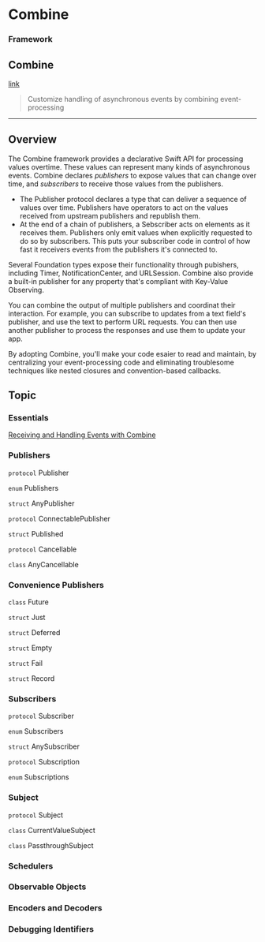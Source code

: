# Combine

### Framework
## Combine
[link](https://developer.apple.com/documentation/combine)

> Customize handling of asynchronous events by combining event-processing

-------------

## Overview

The Combine framework provides a declarative Swift API for processing values overtime. These values can represent many kinds of asynchronous events. Combine declares _publishers_ to expose values that can change over time, and _subscribers_ to receive those values from the publishers.

* The Publisher protocol declares a type that can deliver a sequence of values over time. Publishers have operators to act on the values received from upstream publishers and republish them.
* At the end of a chain of publishers, a Sebscriber acts on elements as it receives them. Publishers only emit values when explicitly requested to do so by subscribers. This puts your subscriber code in control of how fast it receivers events from the publishers it's connected to.

Several Foundation types expose their functionality through pubishers, including Timer, NotificationCenter, and URLSession. Combine also provide a built-in publisher for any property that's compliant with Key-Value Observing.

You can combine the output of multiple publishers and coordinat their interaction. For example, you can subscribe to updates from a text field's publisher, and use the text to perform URL requests. You can then use another publisher to process the responses and use them to update your app.

By adopting Combine, you'll make your code esaier to read and maintain, by centralizing your event-processing code and eliminating troublesome techniques like nested closures and convention-based callbacks.

## Topic

### Essentials

[Receiving and Handling Events with Combine](https://developer.apple.com/documentation/combine/receiving_and_handling_events_with_combine)

### Publishers

`protocol` Publisher

`enum` Publishers

`struct` AnyPublisher

`protocol` ConnectablePublisher

`struct` Published

`protocol` Cancellable

`class` AnyCancellable

### Convenience Publishers

`class` Future

`struct` Just

`struct` Deferred

`struct` Empty

`struct` Fail

`struct` Record

### Subscribers

`protocol` Subscriber

`enum` Subscribers

`struct` AnySubscriber

`protocol` Subscription

`enum` Subscriptions

### Subject

`protocol` Subject

`class` CurrentValueSubject

`class` PassthroughSubject

### Schedulers

### Observable Objects

### Encoders and Decoders

### Debugging Identifiers





